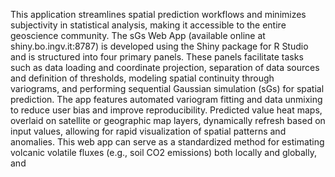 This application streamlines spatial prediction workflows and minimizes subjectivity in statistical analysis, making it accessible to the entire geoscience community. The sGs Web App (available online at shiny.bo.ingv.it:8787) is developed using the Shiny package for R Studio and is structured into four primary panels. These panels facilitate tasks such as data loading and coordinate projection, separation of data sources and definition of thresholds, modeling spatial continuity through variograms, and performing sequential Gaussian simulation (sGs) for spatial prediction. The app features automated variogram fitting and data unmixing to reduce user bias and improve reproducibility. Predicted value heat maps, overlaid on satellite or geographic map layers, dynamically refresh based on input values, allowing for rapid visualization of spatial patterns and anomalies. This web app can serve as a standardized method for estimating volcanic volatile fluxes (e.g., soil CO2 emissions) both locally and globally, and
